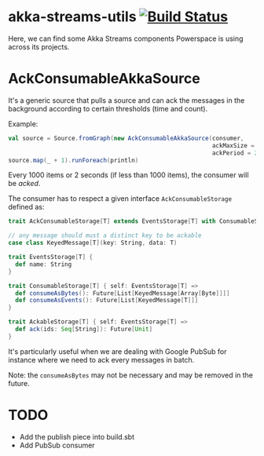 # akka-streams-utils [![Build Status](https://travis-ci.org/Powerspace/akka-streams-utils.svg?branch=master)](https://travis-ci.org/Powerspace/akka-streams-utils)

Here, we can find some Akka Streams components Powerspace is using across its projects.

# AckConsumableAkkaSource

It's a generic source that pulls a source and can ack the messages in the background according to certain thresholds (time and count). 

Example:
```scala
val source = Source.fromGraph(new AckConsumableAkkaSource(consumer,
                                                          ackMaxSize = 1000,
                                                          ackPeriod = 2 seconds))
source.map(_ + 1).runForeach(println)
```

Every 1000 items or 2 seconds (if less than 1000 items), the consumer will be _acked_.

The consumer has to respect a given interface `AckConsumableStorage` defined as:

```scala
trait AckConsumableStorage[T] extends EventsStorage[T] with ConsumableStorage[T] with AckableStorage[T]

// any message should must a distinct key to be ackable
case class KeyedMessage[T](key: String, data: T)

trait EventsStorage[T] {
  def name: String
}

trait ConsumableStorage[T] { self: EventsStorage[T] =>
  def consumeAsBytes(): Future[List[KeyedMessage[Array[Byte]]]]
  def consumeAsEvents(): Future[List[KeyedMessage[T]]]
}

trait AckableStorage[T] { self: EventsStorage[T] =>
  def ack(ids: Seq[String]): Future[Unit]
}
```

It's particularly useful when we are dealing with Google PubSub for instance where we need to ack every messages in batch.

Note: the `consumeAsBytes` may not be necessary and may be removed in the future.

# TODO

- Add the publish piece into build.sbt
- Add PubSub consumer
